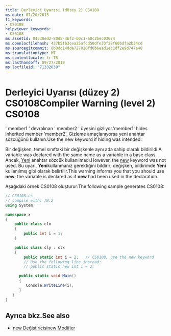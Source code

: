 ```yaml
---
title: Derleyici Uyarısı (düzey 2) CS0108
ms.date: 07/20/2015
f1_keywords:
- CS0108
helpviewer_keywords:
- CS0108
ms.assetid: 04330ed2-80d5-4bf2-b0c1-a0c2bec03074
ms.openlocfilehash: 437b5fb3cea25afcd50dfe33f28f60bdfa2b34cd
ms.sourcegitcommit: 8b8dd14dde727026fd0b6ead1ec1df2e9d747a48
ms.translationtype: MT
ms.contentlocale: tr-TR
ms.lasthandoff: 09/27/2019
ms.locfileid: "71332039"
---
```

# <a name="compiler-warning-level-2-cs0108"></a><span data-ttu-id="16ed1-102">Derleyici Uyarısı (düzey 2) CS0108</span><span class="sxs-lookup"><span data-stu-id="16ed1-102">Compiler Warning (level 2) CS0108</span></span>

<span data-ttu-id="16ed1-103">' member1 ' devralınan ' member2 ' üyesini gizliyor.</span><span class="sxs-lookup"><span data-stu-id="16ed1-103">'member1' hides inherited member 'member2'.</span></span> <span data-ttu-id="16ed1-104">Gizleme amaçlanıyorsa yeni anahtar sözcüğünü kullanın.</span><span class="sxs-lookup"><span data-stu-id="16ed1-104">Use the new keyword if hiding was intended.</span></span>

 <span data-ttu-id="16ed1-105">Bir değişken, temel sınıftaki bir değişkenle aynı ada sahip olarak bildirildi.</span><span class="sxs-lookup"><span data-stu-id="16ed1-105">A variable was declared with the same name as a variable in a base class.</span></span> <span data-ttu-id="16ed1-106">Ancak, [Yeni](../keywords/new-modifier.md) anahtar sözcük kullanılmadı.</span><span class="sxs-lookup"><span data-stu-id="16ed1-106">However, the [new](../keywords/new-modifier.md) keyword was not used.</span></span> <span data-ttu-id="16ed1-107">Bu uyarı, **Yeni**kullanmanız gerektiğini bildirir; değişken, bildirimde **Yeni** kullanılmış gibi olarak belirtilir.</span><span class="sxs-lookup"><span data-stu-id="16ed1-107">This warning informs you that you should use **new**; the variable is declared as if **new** had been used in the declaration.</span></span>

 <span data-ttu-id="16ed1-108">Aşağıdaki örnek CS0108 oluşturur:</span><span class="sxs-lookup"><span data-stu-id="16ed1-108">The following sample generates CS0108:</span></span>

```csharp
// CS0108.cs
// compile with: /W:2
using System;

namespace x
{
    public class clx
    {
        public int i = 1;
    }

    public class cly : clx
    {
        public static int i = 2;   // CS0108, use the new keyword
        // Use the following line instead:
        // public static new int i = 2;

      public static void Main()
      {
         Console.WriteLine(i);
      }
   }
}
```

## <a name="see-also"></a><span data-ttu-id="16ed1-109">Ayrıca bkz.</span><span class="sxs-lookup"><span data-stu-id="16ed1-109">See also</span></span>

- [<span data-ttu-id="16ed1-110">new Değiştiricisi</span><span class="sxs-lookup"><span data-stu-id="16ed1-110">new Modifier</span></span>](../keywords/new-modifier.md)
